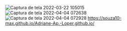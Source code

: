 ![Captura de tela 2022-03-22 105015](https://user-images.githubusercontent.com/81639067/161607598-d1cc9dc6-6393-4bc8-b502-009ec2497a89.png)
![Captura de tela 2022-04-04 072638](https://user-images.githubusercontent.com/81639067/161607250-93a2e9d1-169c-419b-8692-1b91ef93720a.png)
![Captura de tela 2022-04-04 072928](https://user-images.githubusercontent.com/81639067/161607272-2a514943-c159-45b8-80d3-ca8dcaeec406.png)
https://souza10-max.github.io/Adriane-Ap.-Loper.github.io/
